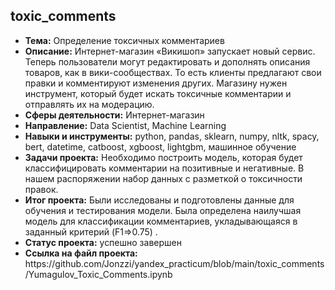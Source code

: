 <h2>toxic_comments</h2>
<ul>
<li><b>Тема:</b> Определение токсичных комментариев
<li><b>Описание:</b> Интернет-магазин «Викишоп» запускает новый сервис. Теперь пользователи могут редактировать и дополнять описания товаров, как в вики-сообществах. То есть клиенты предлагают свои правки и комментируют изменения других. Магазину нужен инструмент, который будет искать токсичные комментарии и отправлять их на модерацию. 
<li><b>Сферы деятельности:</b> Интернет-магазин  
<li><b>Направление:</b> Data Scientist, Machine Learning
<li><b>Навыки и инструменты:</b> python, pandas, sklearn, numpy, nltk, spacy, bert, datetime, catboost, xgboost, lightgbm, машинное обучение
<li><b>Задачи проекта:</b> Необходимо построить модель, которая будет классифицировать комментарии на позитивные и негативные. В нашем распоряжении набор данных с разметкой о токсичности правок. 
<li><b>Итог проекта:</b> Были исследованы и подготовлены данные для обучения и тестирования модели. Была определена наилучшая модель для классификации комментариев, укладывающаяся в заданный критерий (F1=>0.75) .
<li><b>Статус проекта:</b> успешно завершен 
<li><b>Ссылка на файл проекта:</b> https://github.com/Jonzzi/yandex_practicum/blob/main/toxic_comments/Yumagulov_Toxic_Comments.ipynb
